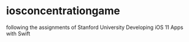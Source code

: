 # iosconcentrationgame
following the assignments of Stanford University Developing iOS 11 Apps with Swift 
